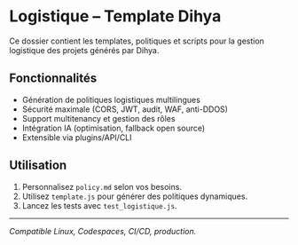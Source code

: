 # Logistique – Template Dihya

Ce dossier contient les templates, politiques et scripts pour la gestion logistique des projets générés par Dihya.

## Fonctionnalités
- Génération de politiques logistiques multilingues
- Sécurité maximale (CORS, JWT, audit, WAF, anti-DDOS)
- Support multitenancy et gestion des rôles
- Intégration IA (optimisation, fallback open source)
- Extensible via plugins/API/CLI

## Utilisation
1. Personnalisez `policy.md` selon vos besoins.
2. Utilisez `template.js` pour générer des politiques dynamiques.
3. Lancez les tests avec `test_logistique.js`.

---
*Compatible Linux, Codespaces, CI/CD, production.*
